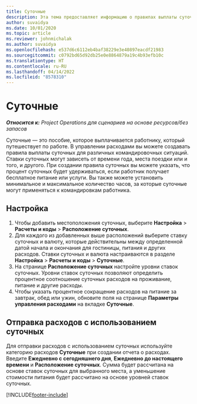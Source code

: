 ```yaml
---
title: Суточные
description: Эта тема предоставляет информацию о правилах выплаты суточных, которые используются в управлении расходами.
author: suvaidya
ms.date: 10/01/2020
ms.topic: article
ms.reviewer: johnmichalak
ms.author: suvaidya
ms.openlocfilehash: e537d6c6112eb4baf38229e3e40897eacdf21983
ms.sourcegitcommit: c0792bd65d92db25e0e8864879a19c4b93efb10c
ms.translationtype: HT
ms.contentlocale: ru-RU
ms.lasthandoff: 04/14/2022
ms.locfileid: "8578310"
---
```

# <a name="per-diems"></a>Суточные

_**Относится к:** Project Operations для сценариев на основе ресурсов/без запасов_


Суточные — это пособие, которое выплачивается работнику, который путешествует по работе. В управлении расходами вы можете создавать правила выплаты суточных для различных командировочных ситуаций. Ставки суточных могут зависеть от времени года, места поездки или и того, и другого. При создании правила суточных вы можете указать, что процент суточных будет удерживаться, если работник получает бесплатное питание или услуги. Вы также можете установить минимальное и максимальное количество часов, за которые суточные могут применяться к командировкам работника.

## <a name="configuration"></a>Настройка 

1. Чтобы добавить местоположения суточных, выберите **Настройка** > **Расчеты и коды** > **Расположение суточных**.
2. Для каждого из добавленных выше расположений выберите ставку суточных и валюту, которые действительны между определенной датой начала и окончания для гостиницы, питания и других расходов. Ставки суточных и валюта настраиваются в разделе **Настройка** > **Расчеты и коды** > **Суточные**.
3. На странице **Расположение суточных** настройте уровни ставок суточных. Уровни ставок суточных позволяют определить процентное соотношение суточных расходов на проживание, питание и другие расходы. 
4. Чтобы указать процентное сокращение расходов на питание за завтрак, обед или ужин, обновите поля на странице **Параметры управления расходами** на вкладке **Суточные**. 
    
## <a name="submit-expenses-using-per-diem"></a>Отправка расходов с использованием суточных
Для отправки расходов с использованием суточных используйте категорию расходов **Суточные** при создании отчета о расходах. Введите **Ежедневно с сегодняшнего дня**, **Ежедневно до настоящего времени** и **Расположение суточных**. Сумма будет рассчитана на основе ставок суточных для выбранного места, а уменьшение стоимости питания будет рассчитано на основе уровней ставок суточных.


[!INCLUDE[footer-include](../includes/footer-banner.md)]